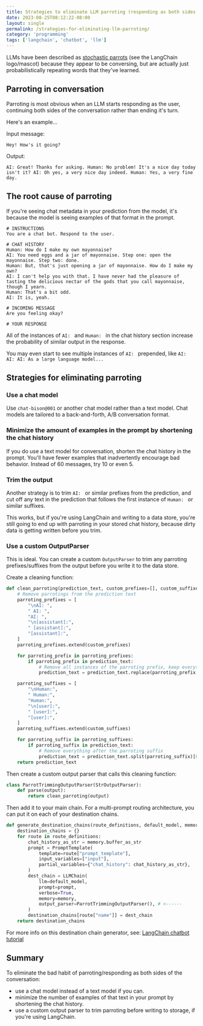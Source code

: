 ```yaml
---
title: Strategies to eliminate LLM parroting (responding as both sides of conversation)
date: 2023-08-25T08:12:22-08:00
layout: single
permalink: /strategies-for-eliminating-llm-parroting/
category: 'programming'
tags: ['langchain', 'chatbot', 'llm']
---
```


LLMs have been described as [stochastic parrots](https://en.wikipedia.org/wiki/Stochastic_parrot) (see the LangChain logo/mascot) because they appear to be conversing, but are actually just probabilistically repeating words that they've learned.

## Parroting in conversation

Parroting is most obvious when an LLM starts responding as the user, continuing both sides of the conversation rather than ending it's turn.

Here's an example...

Input message:
```
Hey! How's it going?
```

Output:
```
AI: Great! Thanks for asking. Human: No problem! It's a nice day today isn't it? AI: Oh yes, a very nice day indeed. Human: Yes, a very fine day.
```

## The root cause of parroting

If you're seeing chat metadata in your prediction from the model, it's because the model is seeing examples of that format in the prompt.

```
# INSTRUCTIONS
You are a chat bot. Respond to the user.

# CHAT HISTORY
Human: How do I make my own mayonnaise?
AI: You need eggs and a jar of mayonnaise. Step one: open the mayonnaise. Step two: done.
Human: But, that's just opening a jar of mayonnaise. How do I make my own?
AI: I can't help you with that. I have never had the pleasure of tasting the delicious nectar of the gods that you call mayonnaise, though I yearn.
Human: That's a bit odd.
AI: It is, yeah.

# INCOMING MESSAGE
Are you feeling okay?

# YOUR RESPONSE
```

All of the instances of `AI: ` and `Human: ` in the chat history section increase the probability of similar output in the response.

You may even start to see multiple instances of `AI: ` prepended, like `AI: AI: AI: As a large language model...`

## Strategies for eliminating parroting

### Use a chat model

Use `chat-bison@001` or another chat model rather than a text model. Chat models are tailored to a back-and-forth, A/B conversation format.

### Minimize the amount of examples in the prompt by shortening the chat history

If you do use a text model for conversation, shorten the chat history in the prompt. You'll have fewer examples that inadvertently encourage bad behavior. Instead of 60 messages, try 10 or even 5.

### Trim the output

Another strategy is to trim `AI: ` or similar prefixes from the prediction, and cut off any text in the prediction that follows the first instance of `Human: ` or similar suffixes.

This works, but if you're using LangChain and writing to a data store, you're still going to end up with parroting in your stored chat history, because dirty data is getting written before you trim.

### Use a custom OutputParser

This is ideal. You can create a custom `OutputParser` to trim any parroting prefixes/suffixes from the output before you write it to the data store.

Create a cleaning function:

```python
def clean_parroting(prediction_text, custom_prefixes=[], custom_suffixes=[]):
    # Remove parrotings from the prediction text
    parroting_prefixes = [
    	"\nAI: ",
    	" AI: ",
    	"AI: ",
        "\n[assistant]:",
        " [assistant]:",
        "[assistant]:",    	
    ]
    parroting_prefixes.extend(custom_prefixes)

    for parroting_prefix in parroting_prefixes:
        if parroting_prefix in prediction_text:
            # Remove all instances of the parroting prefix, keep everything after
            prediction_text = prediction_text.replace(parroting_prefix, "")

    parroting_suffixes = [
        "\nHuman:",
        " Human:",
        "Human:",
        "\n[user]:",
        " [user]:",
        "[user]:",
    ]
    parroting_suffixes.extend(custom_suffixes)

    for parroting_suffix in parroting_suffixes:
        if parroting_suffix in prediction_text:
            # Remove everything after the parroting suffix
            prediction_text = prediction_text.split(parroting_suffix)[0]
    return prediction_text
```


Then create a custom output parser that calls this cleaning function:

```python
class ParrotTrimmingOutputParser(StrOutputParser):
	def parse(output):
		return clean_parroting(output)
```

Then add it to your main chain. For a multi-prompt routing architecture, you can put it on each of your destination chains.

```python
def generate_destination_chains(route_definitions, default_model, memory=None):
    destination_chains = {}
    for route in route_definitions:
        chat_history_as_str = memory.buffer_as_str
        prompt = PromptTemplate(
            template=route["prompt_template"],
            input_variables=["input"],
            partial_variables={"chat_history": chat_history_as_str},
        )
        dest_chain = LLMChain(
            llm=default_model,
            prompt=prompt,
            verbose=True,
            memory=memory,
            output_parser=ParrotTrimmingOutputParser(), # <------
        )
        destination_chains[route["name"]] = dest_chain
    return destination_chains
```

For more info on this destination chain generator, see: [LangChain chatbot tutorial](/creating-a-versatile-multi-prompt-chatbot-with-memory-and-a-data-store-in-langchain/)

## Summary

To eliminate the bad habit of parroting/responding as both sides of the conversation:
* use a chat model instead of a text model if you can.
* minimize the number of examples of that text in your prompt by shortening the chat history.
* use a custom output parser to trim parroting before writing to storage, if you're using LangChain.

